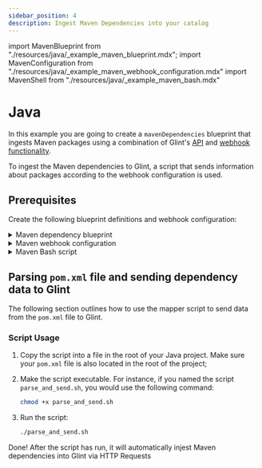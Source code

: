 ```yaml
---
sidebar_position: 4
description: Ingest Maven Dependencies into your catalog
---
```


import MavenBlueprint from "./resources/java/\_example_maven_blueprint.mdx";
import MavenConfiguration from "./resources/java/\_example_maven_webhook_configuration.mdx"
import MavenShell from "./resources/java/\_example_maven_bash.mdx"

# Java

In this example you are going to create a `mavenDependencies` blueprint that ingests Maven packages using a combination of Glint's [API](/build-your-software-catalog/custom-integration/api) and [webhook functionality](/build-your-software-catalog/custom-integration/webhook).

To ingest the Maven dependencies to Glint, a script that sends information about packages according to the webhook configuration is used.

## Prerequisites

Create the following blueprint definitions and webhook configuration:

<details>
<summary>Maven dependency blueprint</summary>
<MavenBlueprint/>
</details>

<details>
<summary>Maven webhook configuration</summary>
<MavenConfiguration/>
</details>

<details>
<summary>Maven Bash script</summary>
<MavenShell/>
</details>

## Parsing `pom.xml` file and sending dependency data to Glint

The following section outlines how to use the mapper script to send data from the `pom.xml` file to Glint.

### Script Usage

1. Copy the script into a file in the root of your Java project. Make sure your `pom.xml` file is also located in the root of the project;
2. Make the script executable. For instance, if you named the script `parse_and_send.sh`, you would use the following command:

   ```bash showLineNumbers
   chmod +x parse_and_send.sh
   ```

3. Run the script:

   ```bash showLineNumbers
   ./parse_and_send.sh
   ```

Done! After the script has run, it will automatically injest Maven dependencies into Glint via HTTP Requests
